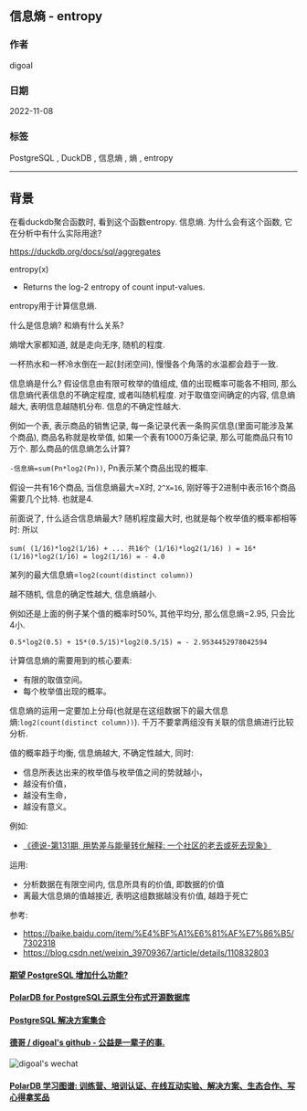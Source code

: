## 信息熵 - entropy     
              
### 作者              
digoal              
              
### 日期              
2022-11-08            
              
### 标签              
PostgreSQL , DuckDB , 信息熵 , 熵 , entropy           
              
----              
              
## 背景   
在看duckdb聚合函数时, 看到这个函数entropy. 信息熵. 为什么会有这个函数, 它在分析中有什么实际用途?   
  
https://duckdb.org/docs/sql/aggregates  
  
entropy(x)	  
- Returns the log-2 entropy of count input-values.    
  
  
entropy用于计算信息熵.  
  
什么是信息熵? 和熵有什么关系?  
  
熵增大家都知道, 就是走向无序, 随机的程度.   
  
一杯热水和一杯冷水倒在一起(封闭空间), 慢慢各个角落的水温都会趋于一致.  
  
信息熵是什么? 假设信息由有限可枚举的值组成, 值的出现概率可能各不相同, 那么信息熵代表信息的不确定程度, 或者叫随机程度. 对于取值空间确定的内容, 信息熵越大, 表明信息越随机分布. 信息的不确定性越大.   
  
例如一个表, 表示商品的销售记录, 每一条记录代表一条购买信息(里面可能涉及某个商品), 商品名称就是枚举值, 如果一个表有1000万条记录, 那么可能商品只有10万个. 那么商品的信息熵怎么计算?    
  
`-信息熵=sum(Pn*log2(Pn))`, Pn表示某个商品出现的概率.  
  
假设一共有16个商品, 当信息熵最大=X时, `2^X=16`, 刚好等于2进制中表示16个商品需要几个比特.  也就是4.     
  
前面说了, 什么适合信息熵最大? 随机程度最大时, 也就是每个枚举值的概率都相等时: 所以    
  
` sum( (1/16)*log2(1/16) + ... 共16个 (1/16)*log2(1/16) ) = 16*(1/16)*log2(1/16) = log2(1/16) = - 4.0 `    
  
某列的最大信息熵=`log2(count(distinct column))`   
  
越不随机, 信息的确定性越大, 信息熵越小.   
  
例如还是上面的例子某个值的概率时50%, 其他平均分, 那么信息熵=2.95, 只会比4小.    
  
`0.5*log2(0.5) + 15*(0.5/15)*log2(0.5/15) = - 2.9534452978042594`  
  
  
计算信息熵的需要用到的核心要素:  
- 有限的取值空间。  
- 每个枚举值出现的概率。  
  
信息熵的运用一定要加上分母(也就是在这组数据下的最大信息熵:`log2(count(distinct column))`). 千万不要拿两组没有关联的信息熵进行比较分析.   
  
  
值的概率趋于均衡, 信息熵越大, 不确定性越大, 同时:    
- 信息所表达出来的枚举值与枚举值之间的势就越小，  
- 越没有价值，  
- 越没有生命，  
- 越没有意义。  
  
例如:  
- [《德说-第131期, 用势差与能量转化解释: 一个社区的老去或死去现象》](../202209/20220903_01.md)    
  
  
运用:    
- 分析数据在有限空间内, 信息所具有的价值, 即数据的价值  
- 离最大信息熵的值越接近, 表明这组数据越没有价值, 越趋于死亡  
   
参考:  
- https://baike.baidu.com/item/%E4%BF%A1%E6%81%AF%E7%86%B5/7302318  
- https://blog.csdn.net/weixin_39709367/article/details/110832803  
  
  
  
#### [期望 PostgreSQL 增加什么功能?](https://github.com/digoal/blog/issues/76 "269ac3d1c492e938c0191101c7238216")
  
  
#### [PolarDB for PostgreSQL云原生分布式开源数据库](https://github.com/ApsaraDB/PolarDB-for-PostgreSQL "57258f76c37864c6e6d23383d05714ea")
  
  
#### [PostgreSQL 解决方案集合](https://yq.aliyun.com/topic/118 "40cff096e9ed7122c512b35d8561d9c8")
  
  
#### [德哥 / digoal's github - 公益是一辈子的事.](https://github.com/digoal/blog/blob/master/README.md "22709685feb7cab07d30f30387f0a9ae")
  
  
![digoal's wechat](../pic/digoal_weixin.jpg "f7ad92eeba24523fd47a6e1a0e691b59")
  
  
#### [PolarDB 学习图谱: 训练营、培训认证、在线互动实验、解决方案、生态合作、写心得拿奖品](https://www.aliyun.com/database/openpolardb/activity "8642f60e04ed0c814bf9cb9677976bd4")
  
